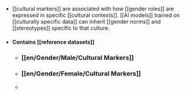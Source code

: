 - [[cultural markers]] are associated with how [[gender roles]] are expressed in specific [[cultural contexts]]. [[AI models]] trained on [[culturally specific data]] can inherit [[gender norms]] and [[stereotypes]] specific to that culture.
- #### Contains [[reference datasets]]
	- ### [[en/Gender/Male/Cultural Markers]]
	- ### [[en/Gender/Female/Cultural Markers]]
	-